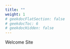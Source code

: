 ```yaml
---
title: ""
weight: 1
# geekdocFlatSection: false
# geekdocToc: 6
# geekdocHidden: false
---
```


Welcome Site
